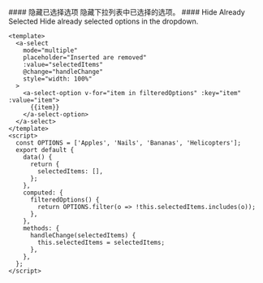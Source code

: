 <cn>
#### 隐藏已选择选项
隐藏下拉列表中已选择的选项。
</cn>

<us>
#### Hide Already Selected
Hide already selected options in the dropdown.
</us>

```tpl
<template>
  <a-select
    mode="multiple"
    placeholder="Inserted are removed"
    :value="selectedItems"
    @change="handleChange"
    style="width: 100%"
  >
    <a-select-option v-for="item in filteredOptions" :key="item" :value="item">
      {{item}}
    </a-select-option>
  </a-select>
</template>
<script>
  const OPTIONS = ['Apples', 'Nails', 'Bananas', 'Helicopters'];
  export default {
    data() {
      return {
        selectedItems: [],
      };
    },
    computed: {
      filteredOptions() {
        return OPTIONS.filter(o => !this.selectedItems.includes(o));
      },
    },
    methods: {
      handleChange(selectedItems) {
        this.selectedItems = selectedItems;
      },
    },
  };
</script>
```
